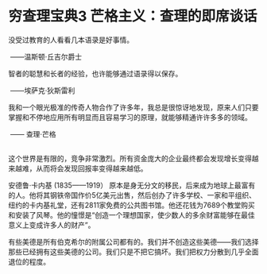 # 穷查理宝典3 芒格主义：查理的即席谈话

没受过教育的人看看几本语录是好事情。 

​									——温斯顿·丘吉尔爵士

智者的聪慧和长者的经验，也许能够通过语录得以保存。

​									——埃萨克·狄斯雷利

我和一个眼光极准的传奇人物合作了许多年，我总是很惊讶地发现，原来人们只要掌握和不停地应用所有明显而且容易学习的原理，就能够精通许许多多的领域。

​     								—— 查理·芒格

##  

这个世界是有限的，竞争非常激烈。所有资金庞大的企业最终都会发现增长变得越来越难，从而将会发现回报率变得越来越低。

安德鲁·卡内基  (1835——1919） 原本是身无分文的移民，后来成为地球上最富有的人。他将其钢铁帝国作价5亿美元出售，然后创办了许多学校、一家和平组织、纽约的卡内基礼堂，还有2811家免费的公共图书馆。他还花钱为7689个教堂购买和安装了风琴。他的憧憬是“创造一个理想国家，使少数人的多余财富能够在最佳意义上变成许多人的财产”。



有些美德是所有伯克希尔的附属公司都有的。我们并不创造这些美德——我们选择那些已经拥有这些美德的公司。我们只是不把它搞坏。我们把权力分散到几乎全面退位的程度。
